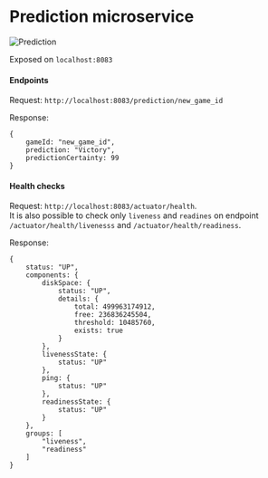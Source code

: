 # Prediction microservice
![Prediction](https://github.com/RSO23/prediction/workflows/Prediction/badge.svg)

Exposed on `localhost:8083`

#### Endpoints
Request: `http://localhost:8083/prediction/new_game_id`

Response:
```
{
    gameId: "new_game_id",
    prediction: "Victory",
    predictionCertainty: 99
}
```

#### Health checks
Request: `http://localhost:8083/actuator/health`. <br> It is also possible to check only `liveness` and `readines` on endpoint `/actuator/health/livenesss` and `/actuator/health/readiness`.

Response:
```
{
    status: "UP",
    components: {
        diskSpace: {
            status: "UP",
            details: {
                total: 499963174912,
                free: 236836245504,
                threshold: 10485760,
                exists: true
            }
        },
        livenessState: {
            status: "UP"
        },
        ping: {
            status: "UP"
        },
        readinessState: {
            status: "UP"
        }
    },
    groups: [
        "liveness",
        "readiness"
    ]
}
```
